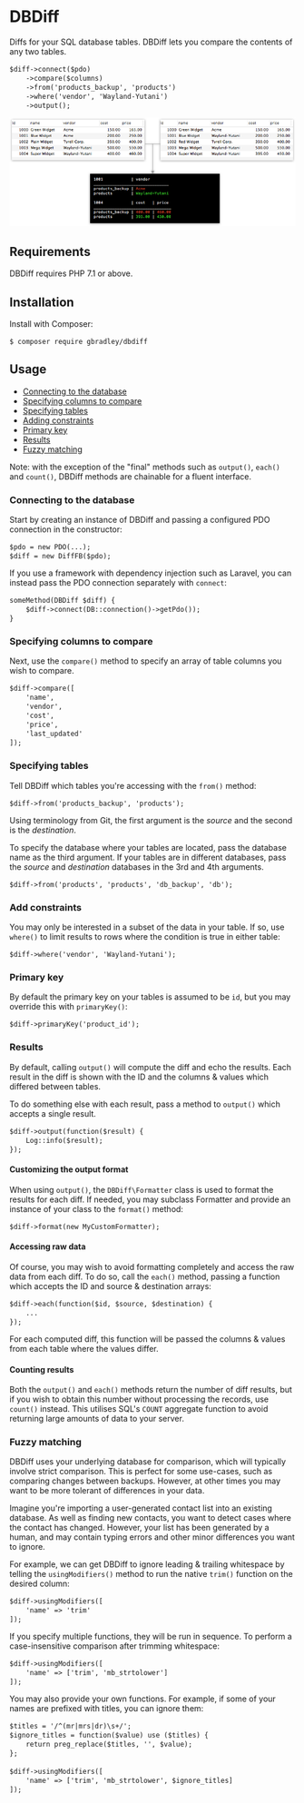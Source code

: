 # DBDiff

Diffs for your SQL database tables. DBDiff lets you compare the contents of any two tables.

	$diff->connect($pdo)
		->compare($columns)
		->from('products_backup', 'products')
		->where('vendor', 'Wayland-Yutani')
		->output();

<img src="assets/example.png" />


## Requirements

DBDiff requires PHP 7.1 or above.

## Installation

Install with Composer:

	$ composer require gbradley/dbdiff

## Usage

- [Connecting to the database](#connecting-to-the-database)
- [Specifying columns to compare](#specifying-columns-to-compare)
- [Specifying tables](#specifying-tables)
- [Adding constraints](#adding-constraints)
- [Primary key](#primary-key)
- [Results](#output-results)
- [Fuzzy matching](#fuzzy-matching)


Note: with the exception of the "final" methods such as `output()`, `each()` and `count()`, DBDiff methods are chainable for a fluent interface.

### Connecting to the database

Start by creating an instance of DBDiff and passing a configured PDO connection in the constructor:

	$pdo = new PDO(...);
	$diff = new DiffFB($pdo);
	
If you use a framework with dependency injection such as Laravel, you can instead pass the PDO connection separately with `connect`:

	someMethod(DBDiff $diff) {
		$diff->connect(DB::connection()->getPdo());
	}
	
### Specifying columns to compare

Next, use the `compare()` method to specify an array of table columns you wish to compare.

	$diff->compare([
		'name',
		'vendor',
		'cost',
		'price',
		'last_updated'
	]);
	
### Specifying tables

Tell DBDiff which tables you're accessing with the `from()` method:

	$diff->from('products_backup', 'products');

Using terminology from Git, the first argument is the *source* and the second is the *destination*.
	
To specify the database where your tables are located, pass the database name as the third argument. If your tables are in different databases, pass the *source* and *destination* databases in the 3rd and 4th arguments.

	$diff->from('products', 'products', 'db_backup', 'db');
	
### Add constraints

You may only be interested in a subset of the data in your table. If so, use `where()` to limit results to rows where the condition is true in either table:

	$diff->where('vendor', 'Wayland-Yutani');
	
### Primary key

By default the primary key on your tables is assumed to be `id`, but you may override this with `primaryKey()`:

	$diff->primaryKey('product_id');
	
### Results

By default, calling `output()` will compute the diff and echo the results. Each result in the diff is shown with the ID and the columns & values which differed between tables.

To do something else with each result, pass a method to `output()` which accepts a single result.

	$diff->output(function($result) {
		Log::info($result);
	});

#### Customizing the output format

When using `output()`, the `DBDiff\Formatter` class is used to format the results for each diff. If needed, you may subclass Formatter and provide an instance of your class to the `format()` method:

	$diff->format(new MyCustomFormatter);
	
#### Accessing raw data

Of course, you may wish to avoid formatting completely and access the raw data from each diff. To do so, call the `each()` method, passing a function which accepts the ID and source & destination arrays:

	$diff->each(function($id, $source, $destination) {
		...
	});
	
For each computed diff, this function will be passed the columns & values from each table where the values differ.

#### Counting results

Both the `output()` and `each()` methods return the number of diff results, but if you wish to obtain this number without processing the records, use `count()` instead. This utilises SQL's `COUNT` aggregate function to avoid returning large amounts of data to your server.

### Fuzzy matching

DBDiff uses your underlying database for comparison, which will typically involve strict comparison. This is perfect for some use-cases, such as comparing changes between backups. However, at other times you may want to be more tolerant of differences in your data.

Imagine you're importing a user-generated contact list into an existing database. As well as finding new contacts, you want to detect cases where the contact has changed. However, your list has been generated by a human, and may contain typing errors and other minor differences you want to ignore.

For example, we can get DBDiff to ignore leading & trailing whitespace by telling the `usingModifiers()` method to run the native `trim()` function on the desired column:

	$diff->usingModifiers([
		'name' => 'trim'
	]);
	
If you specify multiple functions, they will be run in sequence. To perform a case-insensitive comparison after trimming whitespace:

	$diff->usingModifiers([
		'name' => ['trim', 'mb_strtolower']
	]);
	
You may also provide your own functions. For example, if some of your names are prefixed with titles, you can ignore them:

	$titles = '/^(mr|mrs|dr)\s+/';
	$ignore_titles = function($value) use ($titles) {
		return preg_replace($titles, '', $value);
	};
	
	$diff->usingModifiers([
		'name' => ['trim', 'mb_strtolower', $ignore_titles]
	]);